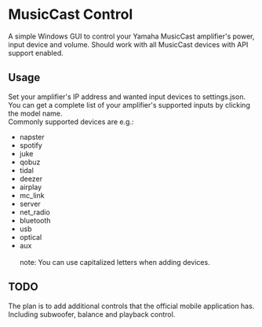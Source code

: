 # MusicCast Control

A simple Windows GUI to control your Yamaha MusicCast amplifier's power, input device and volume. Should work with all MusicCast devices with API support enabled.

## Usage
Set your amplifier's IP address and wanted input devices to settings.json.<br />
You can get a complete list of your amplifier's supported inputs by clicking the model name.<br />
Commonly supported devices are e.g.:<br />
* napster
* spotify
* juke
* qobuz
* tidal
* deezer
* airplay
* mc_link
* server
* net_radio
* bluetooth
* usb
* optical
* aux<br /><br />
note: You can use capitalized letters when adding devices.

## TODO
The plan is to add additional controls that the official mobile application has. Including subwoofer, balance and playback control.
